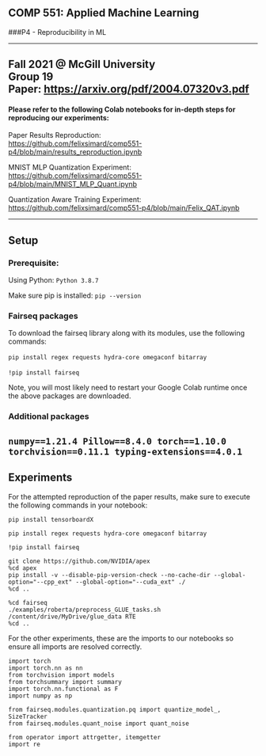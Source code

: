 ## COMP 551: Applied Machine Learning
###P4 - Reproducibility in ML

---
Fall 2021 @ McGill University <br>
Group 19 <br>
Paper: https://arxiv.org/pdf/2004.07320v3.pdf
---

#### Please refer to the following Colab notebooks for in-depth steps for reproducing our experiments: <br>

Paper Results Reproduction: <br>
https://github.com/felixsimard/comp551-p4/blob/main/results_reproduction.ipynb

MNIST MLP Quantization Experiment: <br>
https://github.com/felixsimard/comp551-p4/blob/main/MNIST_MLP_Quant.ipynb

Quantization Aware Training Experiment: <br>
https://github.com/felixsimard/comp551-p4/blob/main/Felix_QAT.ipynb

---

## Setup

### Prerequisite:

Using Python: `Python 3.8.7`

Make sure pip is installed: `pip --version` <br>

### Fairseq packages
To download the fairseq library along with its modules, use the following commands: <br><br>
`pip install regex requests hydra-core omegaconf bitarray` <br><br>
`!pip install fairseq` <br>

Note, you will most likely need to restart your Google Colab runtime once the above packages are downloaded.

### Additional packages
`numpy==1.21.4
Pillow==8.4.0
torch==1.10.0
torchvision==0.11.1
typing-extensions==4.0.1
`
---

## Experiments

For the attempted reproduction of the paper results, make sure to execute the following commands in your notebook: <br>

`pip install tensorboardX` <br>

`pip install regex requests hydra-core omegaconf bitarray` <br>

`!pip install fairseq` <br>

````
git clone https://github.com/NVIDIA/apex
%cd apex
pip install -v --disable-pip-version-check --no-cache-dir --global-option="--cpp_ext" --global-option="--cuda_ext" ./
%cd ..
````

````
%cd fairseq
./examples/roberta/preprocess_GLUE_tasks.sh /content/drive/MyDrive/glue_data RTE
%cd ..
````

For the other experiments, these are the imports to our notebooks so ensure all imports are resolved correctly. <br>

````
import torch
import torch.nn as nn
from torchvision import models
from torchsummary import summary
import torch.nn.functional as F
import numpy as np

from fairseq.modules.quantization.pq import quantize_model_, SizeTracker
from fairseq.modules.quant_noise import quant_noise

from operator import attrgetter, itemgetter
import re
````
